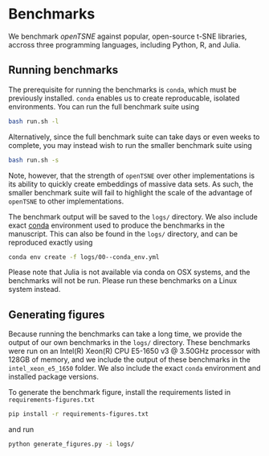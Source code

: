 # Benchmarks

We benchmark *openTSNE* against popular, open-source t-SNE libraries, accross three programming languages, including Python, R, and Julia.

## Running benchmarks

The prerequisite for running the benchmarks is `conda`, which must be previously installed. `conda` enables us to create reproducable, isolated environments. You can run the full benchmark suite using

```bash
bash run.sh -l
```

Alternatively, since the full benchmark suite can take days or even weeks to complete, you may instead wish to run the smaller benchmark suite using

```bash
bash run.sh -s
```

Note, however, that the strength of `openTSNE` over other implementations is its ability to quickly create embeddings of massive data sets. As such, the smaller benchmark suite will fail to highlight the scale of the advantage of `openTSNE` to other implementations.

The benchmark output will be saved to the `logs/` directory. We also include exact [conda](https://docs.conda.io/en/latest/miniconda.html) environment used to produce the benchmarks in the manuscript. This can also be found in the `logs/` directory, and can be reproduced exactly using

```bash
conda env create -f logs/00--conda_env.yml
```

Please note that Julia is not available via conda on OSX systems, and the benchmarks will not be run. Please run these benchmarks on a Linux system instead.

## Generating figures

Because running the benchmarks can take a long time, we provide the output of our own benchmarks in the `logs/` directory. These benchmarks were run on an Intel(R) Xeon(R) CPU E5-1650 v3 @ 3.50GHz processor with 128GB of memory, and we include the output of these benchmarks in the `intel_xeon_e5_1650` folder. We also include the exact `conda` environment and installed package versions.

To generate the benchmark figure, install the requirements listed in `requirements-figures.txt`

```bash
pip install -r requirements-figures.txt
```

and run

```bash
python generate_figures.py -i logs/
```